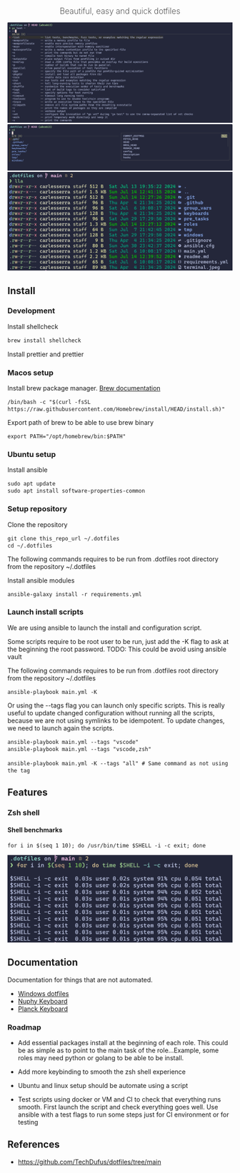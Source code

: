<h2 style="
    text-align: center;
    font-weight:200;
    font-size: 18px;
">Beautiful, easy and quick dotfiles</h2>
<p align="center">
    <img src="./doc/assets/terminal-completions.png"/>
    <img src="./doc/assets/terminal-fzf-search.png"/>
    <img src="./doc/assets/terminal-ls.png"/>
</p>

## Install

### Development

Install shellcheck

```sh
brew install shellcheck
```

Install prettier and prettier

### Macos setup

Install brew package manager. [Brew documentation](https://brew.sh)

```shell
/bin/bash -c "$(curl -fsSL https://raw.githubusercontent.com/Homebrew/install/HEAD/install.sh)"
```

Export path of brew to be able to use brew binary

```shell
export PATH="/opt/homebrew/bin:$PATH"
```

### Ubuntu setup

Install ansible

```shell
sudo apt update
sudo apt install software-properties-common
```

### Setup repository

Clone the repository

```shell
git clone this_repo_url ~/.dotfiles
cd ~/.dotfiles
```

The following commands requires to be run from .dotfiles root directory from the repository ~/.dotfiles

Install ansible modules

```shell
ansible-galaxy install -r requirements.yml
```

### Launch install scripts

We are using ansible to launch the install and configuration script.

Some scripts require to be root user to be run, just add the -K flag to ask at the beginning the root password. TODO: This could be avoid using ansible vault

The following commands requires to be run from .dotfiles root directory from the repository ~/.dotfiles

```shell
ansible-playbook main.yml -K
```

Or using the --tags flag you can launch only specific scripts. This is really useful to update changed configuration without running all the scripts, because we are not using symlinks to be idempotent. To update changes, we need to launch again the scripts.

```shell
ansible-playbook main.yml --tags "vscode"
ansible-playbook main.yml --tags "vscode,zsh"

ansible-playbook main.yml -K --tags "all" # Same command as not using the tag
```

## Features

### Zsh shell

#### Shell benchmarks

```shell
for i in $(seq 1 10); do /usr/bin/time $SHELL -i -c exit; done
```

<p align="center">
    <img src="./doc/assets/terminal-start-time.png"/>
</p>

## Documentation

Documentation for things that are not automated.

- [Windows dotfiles](./doc/windows/readme.md)
- [Nuphy Keyboard](./doc/keyboards/nuphy-air60v2/readme.md)
- [Planck Keyboard](./doc/keyboards/planck/readme.md)

### Roadmap

- Add essential packages install at the beginning of each role. This could be as simple as to point to the main task of the role...Example, some roles may need python or golang to be able to be install.

- Add more keybinding to smooth the zsh shell experience

- Ubuntu and linux setup should be automate using a script
- Test scripts using docker or VM and CI to check that everything runs smooth. First launch the script and check everything goes well. Use ansible with a test flags to run some steps just for CI environment or for testing

## References

- https://github.com/TechDufus/dotfiles/tree/main
